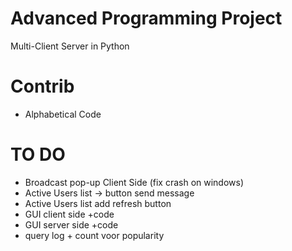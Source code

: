 # Advanced Programming Project

Multi-Client Server in Python

# Contrib

- Alphabetical Code


# TO DO
* Broadcast pop-up Client Side (fix crash on windows)
* Active Users list -> button send message
* Active Users list add refresh button
* GUI client side +code
* GUI server side +code
* query log + count voor popularity
